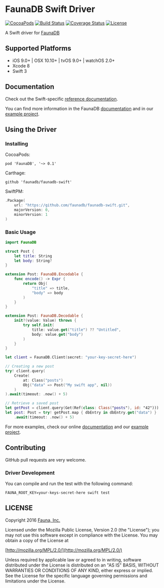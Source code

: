 # FaunaDB Swift Driver

[![CocoaPods](https://img.shields.io/cocoapods/v/FaunaDB.svg)](http://cocoapods.org/pods/FaunaDB)
[![Build Status](https://travis-ci.org/faunadb/faunadb-swift.svg?branch=master)](https://travis-ci.org/faunadb/faunadb-swift)
[![Coverage Status](https://codecov.io/gh/faunadb/faunadb-swift/branch/master/graph/badge.svg)](https://codecov.io/gh/faunadb/faunadb-swift)
[![License](https://img.shields.io/badge/license-MPL_2.0-blue.svg?maxAge=2592000)](https://raw.githubusercontent.com/faunadb/faunadb-swift/master/LICENSE)

A Swift driver for [FaunaDB](https://fauna.com)

## Supported Platforms

* iOS 9.0+ | OSX 10.10+ | tvOS 9.0+ | watchOS 2.0+
* Xcode 8
* Swift 3

## Documentation

Check out the Swift-specific [reference documentation](http://faunadb.github.io/faunadb-swift/).

You can find more information in the FaunaDB [documentation](https://fauna.com/documentation)
and in our [example project](https://github.com/faunadb/faunadb-swift/tree/master/Example).

## Using the Driver

### Installing

CocoaPods:

```
pod 'FaunaDB', '~> 0.1'
```

Carthage:

```
github 'faunadb/faunadb-swift'
```

SwiftPM:

```swift
.Package(
    url: "https://github.com/faunadb/faunadb-swift.git",
    majorVersion: 0,
    minorVersion: 1
)
```

### Basic Usage

```swift
import FaunaDB

struct Post {
    let title: String
    let body: String?
}

extension Post: FaunaDB.Encodable {
    func encode() -> Expr {
        return Obj(
            "title" => title,
            "body" => body
        )
    }
}

extension Post: FaunaDB.Decodable {
    init?(value: Value) throws {
        try self.init(
            title: value.get("title") ?? "Untitled",
            body: value.get("body")
        )
    }
}

let client = FaunaDB.Client(secret: "your-key-secret-here")

// Creating a new post
try! client.query(
    Create(
        at: Class("posts")
        Obj("data" => Post("My swift app", nil))
    )
).await(timeout: .now() + 5)

// Retrieve a saved post
let getPost = client.query(Get(Ref(class: Class("posts"), id: "42")))
let post: Post = try! getPost.map { dbEntry in dbEntry.get("data") }
    .await(timeout: .now() + 5)
```

For more examples, check our online [documentation](https://fauna.com/documentation)
and our [example project](https://github.com/faunadb/faunadb-swift/tree/master/Example).

## Contributing

GitHub pull requests are very welcome.

### Driver Development

You can compile and run the test with the following command:

```
FAUNA_ROOT_KEY=your-keys-secret-here swift test
```

## LICENSE

Copyright 2016 [Fauna, Inc.](https://fauna.com/)

Licensed under the Mozilla Public License, Version 2.0 (the
"License"); you may not use this software except in compliance with
the License. You may obtain a copy of the License at

[http://mozilla.org/MPL/2.0/](http://mozilla.org/MPL/2.0/)

Unless required by applicable law or agreed to in writing, software
distributed under the License is distributed on an "AS IS" BASIS,
WITHOUT WARRANTIES OR CONDITIONS OF ANY KIND, either express or
implied. See the License for the specific language governing
permissions and limitations under the License.

